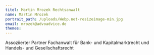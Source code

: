 ```yaml
---
titel: Martin Mrozek Rechtsanwalt
name: Martin Mrozek
portrait_path: /uploads/Webp.net-resizeimage-min.jpg
email: mrozek@advoadvice.de
themes:
---
```


Assoziierter Partner Fachanwalt f&uuml;r Bank- und Kapitalmarktrecht und Handels- und Gesellschaftsrecht
